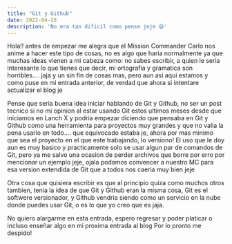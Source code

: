```yaml
---
title: "Git y Github"
date: 2022-04-25
description: 'No era tan dificil como pense jeje 😄'
---
```


Hola!! antes de empezar me alegra que el Mission Commander Carlo nos anime a hacer este tipo de cosas, no es algo que
haria normalmente ya que muchas ideas vienen a mi cabeza como: no sabes escribir, a quien le seria interesante lo que
tienes que decir, mi ortografia y gramatica son horribles.... jaja y un sin fin de cosas mas, pero aun asi aqui estamos
y como puse en mi entrada anterior, de verdad que ahora si intentare actualizar el blog je

Pense que seria buena idea iniciar hablando de Git y Github, no ser un post tecnico si no mi opinion al estar usando
Git estos ultimos meses desde que iniciamos en Lanch X y podria empezar diciendo que pensaba en Git y Github como una 
herramienta para proyectos muy grandes y que no valia la pena usarlo en todo.... que equivocado estaba je, ahora por mas 
minimo que sea el proyecto en el que este trabajando, lo versiono!
El uso que le doy aun es muy basico y practicamente solo se usar algun par de comandos de Git, pero ya me salvo una ocasion
de perder archivos que borre por erro por mencionar un ejemplo jeje, ojala podamos convencer a nuestro MC para esa version
extendida de Git que a todos nos caeria muy bien jeje

Otra cosa que quisiera escribir es que al principio quiza como muchos otros tambien, tenia la idea de que Git y Github
eran la misma cosa, Git es el softwere versionador, y Github vendria siendo como un servicio en la nube donde puedes usar
Git, o es lo que yo creo que es jaja.

No quiero alargarme en esta entrada, espero regresar y poder platicar o incluso enseñar algo en mi proxima entrada al blog
Por lo pronto me despido!
